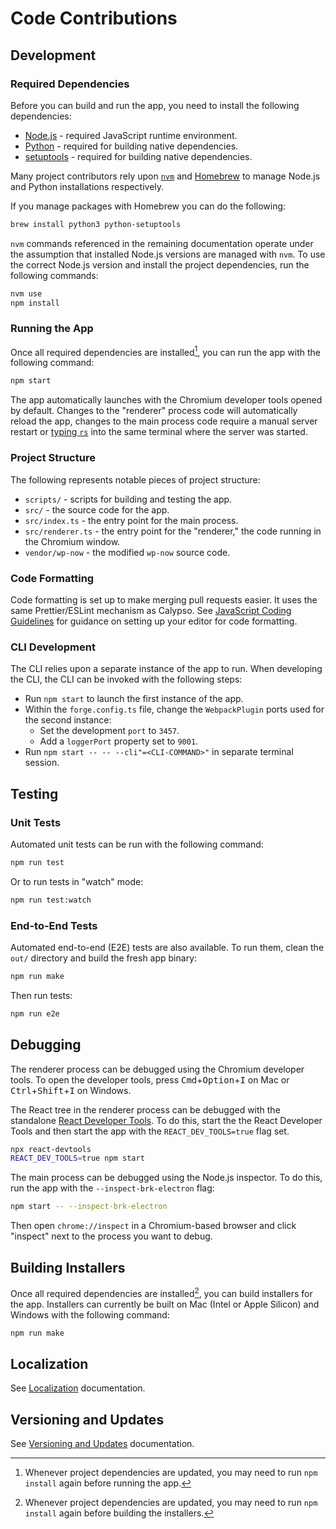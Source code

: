# Code Contributions

## Development

### Required Dependencies

Before you can build and run the app, you need to install the following dependencies:

- [Node.js](https://nodejs.org/) - required JavaScript runtime environment.
- [Python](https://www.python.org/) - required for building native dependencies.
- [setuptools](https://pypi.org/project/setuptools/) - required for building native dependencies.

Many project contributors rely upon [`nvm`](https://github.com/nvm-sh/nvm) and [Homebrew](https://brew.sh) to manage Node.js and Python installations respectively.

If you manage packages with Homebrew you can do the following:

```bash
brew install python3 python-setuptools
```

`nvm` commands referenced in the remaining documentation operate under the assumption that installed Node.js versions are managed with `nvm`. To use the correct Node.js version and install the project dependencies, run the following commands:

```bash
nvm use
npm install
```

### Running the App

Once all required dependencies are installed[^1], you can run the app with the following command:

[^1]: Whenever project dependencies are updated, you may need to run `npm install` again before running the app.

```bash
npm start
```

The app automatically launches with the Chromium developer tools opened by default. Changes to the "renderer" process code will automatically reload the app, changes to the main process code require a manual server restart or [typing `rs`](https://www.electronforge.io/cli#start) into the same terminal where the server was started.

### Project Structure

The following represents notable pieces of project structure:

- `scripts/` - scripts for building and testing the app.
- `src/` - the source code for the app.
- `src/index.ts` - the entry point for the main process.
- `src/renderer.ts` - the entry point for the "renderer," the code running in the Chromium window.
- `vendor/wp-now` - the modified `wp-now` source code.

### Code Formatting

Code formatting is set up to make merging pull requests easier. It uses the same Prettier/ESLint mechanism as Calypso. See [JavaScript Coding Guidelines](https://github.com/Automattic/wp-calypso/blob/trunk/docs/coding-guidelines/javascript.md) for guidance on setting up your editor for code formatting.

### CLI Development

The CLI relies upon a separate instance of the app to run. When developing the CLI, the CLI can be invoked with the following steps:

- Run `npm start` to launch the first instance of the app.
- Within the `forge.config.ts` file, change the `WebpackPlugin` ports used for the second instance:
  - Set the development `port` to `3457`.
  - Add a `loggerPort` property set to `9001`.
- Run `npm start -- -- --cli"=<CLI-COMMAND>"` in separate terminal session.

## Testing

### Unit Tests

Automated unit tests can be run with the following command:

```bash
npm run test
```

Or to run tests in "watch" mode:

```bash
npm run test:watch
```

### End-to-End Tests

Automated end-to-end (E2E) tests are also available. To run them, clean the `out/` directory and build the fresh app binary:

```bash
npm run make
```

Then run tests:

```bash
npm run e2e
```

## Debugging

The renderer process can be debugged using the Chromium developer tools. To open the developer tools, press <kbd>Cmd</kbd>+<kbd>Option</kbd>+<kbd>I</kbd> on Mac or <kbd>Ctrl</kbd>+<kbd>Shift</kbd>+<kbd>I</kbd> on Windows.

The React tree in the renderer process can be debugged with the standalone [React Developer Tools](https://react.dev/learn/react-developer-tools#safari-and-other-browsers). To do this, start the the React Developer Tools and then start the app with the `REACT_DEV_TOOLS=true` flag set.

```bash
npx react-devtools
REACT_DEV_TOOLS=true npm start
```

The main process can be debugged using the Node.js inspector. To do this, run the app with the `--inspect-brk-electron` flag:

```bash
npm start -- --inspect-brk-electron
```

Then open `chrome://inspect` in a Chromium-based browser and click "inspect" next to the process you want to debug.

## Building Installers

Once all required dependencies are installed[^2], you can build installers for the app.
Installers can currently be built on Mac (Intel or Apple Silicon) and Windows with the following command:

[^2]: Whenever project dependencies are updated, you may need to run `npm install` again before building the installers.

```bash
npm run make
```

## Localization

See [Localization](./localization.md) documentation.

## Versioning and Updates

See [Versioning and Updates](./versioning-and-updates.md) documentation.
